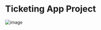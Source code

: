 # Ticketing App Project

![image](https://github.com/draghici05/ticketingappproj/assets/147331173/ef60a4e2-e354-46b4-b9cd-debb9439962f)
